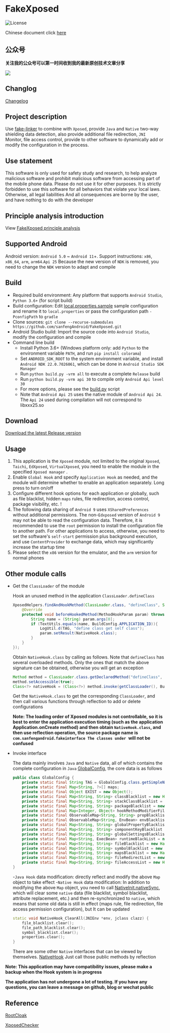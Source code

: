 # FakeXposed
![License](https://img.shields.io/badge/License-Apache2-blue)

Chinese document click [here](README_CN.md)

## 公众号
**关注我的公众号可以第一时间收到我的最新原创技术文章分享**

![](https://cdn.jsdelivr.net/gh/sanfengAndroid/sanfengAndroid.github.io@main/images/wechat_channel.png)

## Changlog
[Changelog](docs/en/app_changes.md)

## Project description
Use [fake-linker](https://github.com/sanfengAndroid/fake-linker) to combine with `Xposed`, provide `Java` and `Native` two-way shielding data detection, also provide additional file redirection, `JNI `Monitor, file access control, provide to other software to dynamically add or modify the configuration in the process.

## Use statement
This software is only used for safety study and research, to help analyze malicious software and prohibit malicious software from accessing part of the mobile phone data. Please do not use it for other purposes. It is strictly forbidden to use this software for all behaviors that violate your local laws. Otherwise, all legal liabilities And all consequences are borne by the user, and have nothing to do with the developer

## Principle analysis introduction
View [FakeXposed principle analysis](https://sanfengandroid.github.io/2021/02/20/fakexposed-principle-analyze/) 

## Supported Android
Android version: `Android 5.0` ~ `Android 11`+. Support instructions: `x86`, `x86_64`, `arm`, `arm64`.`Api 25` Because the new version of `NDK` is removed, you need to change the `NDK` version to adapt and compile 

## Build
- Required build environment: Any platform that supports `Android Studio`, `Python 3.6+` (for script build) 
- Build configuration: Edit [local.properties.sample](local.properties.sample) sample configuration and rename it to `local.properties` or pass the configuration path `-PconfigPath` to `gradle` 
- Clone sources: `git clone --recurse-submodules https://github.com/sanfengAndroid/FakeXposed.git`
- Android Studio build: Import the source code into `Android Studio`, modify the configuration and compile
- Command line build
  - Install Python 3.6+ (Windows platform only: add `Python` to the environment variable `PATH`, and run `pip install colorama`) 
  - Set `ANDROID_SDK_ROOT` to the system environment variable, and install `Android NDK 22.0.7026061`, which can be done in `Android Studio SDK Manager`
  - Run `python build.py -vrm all` to execute a complete `Release` build 
  - Run `python build.py -vrm api 30` to compile only `Android Api level 30`
  - For more options, please see the [build.py](build.py) script
  - Note that `Android Api 25` uses the native module of `Android Api 24`. The `Api 24` used during compilation will not correspond to libxxx25.so

## Download
[Download the latest Release version](https://github.com/sanfengAndroid/FakeXposed/releases/latest)

## Usage
1. This application is the `Xposed` module, not limited to the original `Xposed`, `Taichi`, `EdXposed`, `VirtualXposed`, you need to enable the module in the specified `Xposed manager` .
2. Enable `Global Hook` and specify `Application Hook` as needed, and the module will determine whether to enable an application separately. Long press to turn on/off 
3. Configure different hook options for each application or globally, such as file blacklist, hidden `maps` rules, file redirection, access control, package visibility, etc. !
4. The following data sharing of `Android 9` uses `XSharedPreferences` without additional permissions. The non-`Edxposed` version of `Android 9` may not be able to read the configuration data. Therefore, it is recommended to use the `root` permission to install the configuration file to another path. For other applications to access, otherwise, you need to set the software's `self-start` permission plus background execution, and use `ContentProvider` to exchange data, which may significantly increase the startup time
5. Please select the `x86` version for the emulator, and the `arm` version for normal phones

## Other module calls
- Get the `ClassLoader` of the module

    Hook an unused method in the application `ClassLoader.defineClass`
    ```Java
    XposedHelpers.findAndHookMethod(ClassLoader.class, "defineClass", String.class, byte[].class, int.class, int.class, new XC_MethodHook() {
        @Override
        protected void beforeHookedMethod(MethodHookParam param) throws Throwable {
            String name = (String) param.args[0];
            if (TextUtils.equals(name, BuildConfig.APPLICATION_ID)){
                LogUtil.d(TAG, "define class get self class");
                param.setResult(NativeHook.class);
            }
        }
    });
    ```
    Obtain `NativeHook.class` by calling as follows. Note that `defineClass` has several overloaded methods. Only the ones that match the above signature can be obtained, otherwise you will get an exception
    ```Java
    Method method = ClassLoader.class.getDeclaredMethod("defineClass", String.class, byte[].class, int.class, int.class);
    method.setAccessible(true);
    Class<?> nativeHook = (Class<?>) method.invoke(getClassLoader(), BuildConfig.APPLICATION_ID, null, 0, 0);
    ```
    Get the `NativeHook.class` to get the corresponding `ClassLoader`, and then call various functions through reflection to add or delete configurations

    **Note: The loading order of Xposed modules is not controllable, so it is best to enter the application execution timing (such as the application Application.onCreate method) and then obtain `NativeHook.class`, and then use reflection operation, the source package name is `com.sanfengandroid.fakeinterface The classes under `will not be confused**
- Invoke interface

    The data mainly involves `Java` and `Native` data, all of which contains the complete configuration in `Java` [GlobalConfig](app/src/main/java/com/sanfengandroid/fakeinterface/GlobalConfig.java), the core data is as follows
    ```Java
    public class GlobalConfig {
        private static final String TAG = GlobalConfig.class.getSimpleName();
        private static final Map<String, ?>[] maps;
        private static final Object EXIST = new Object();
        private static final Map<String, String> classBlacklist = new HashMap<>();
        private static final Map<String, String> stackClassBlacklist = new HashMap<>();
        private static final Map<String, String> packageBlacklist = new HashMap<>();
        private static final Map<Integer, Object> hookMethodModifierFilter = new HashMap<>();
        private static final ObservableMap<String, String> propBlacklist = new ObservableMap<>();
        private static final ObservableMap<String, EnvBean> envBlacklist = new ObservableMap<>();
        private static final Map<String, String> globalPropertyBlacklist = new HashMap<>();
        private static final Map<String, String> componentKeyBlacklist = new HashMap<>();
        private static final Map<String, String> globalSettingsBlacklist = new HashMap<>();
        private static final Map<String, ExecBean> runtimeBlackList = new HashMap<>();
        private static final Map<String, String> fileBlacklist = new HashMap<>();
        private static final Map<String, String> symbolBlacklist = new HashMap<>();
        private static final Map<String, String> mapsBlacklist = new HashMap<>();
        private static final Map<String, String> fileRedirectList = new HashMap<>();
        private static final Map<String, String> fileAccessList = new HashMap<>();
    }
    ```
    -`Java Hook` data modification: directly reflect and modify the above `Map` object to take effect
    -`Native Hook` data modification: In addition to modifying the above `Map` object, you need to call [NativeInit.nativeSync](app/src/main/java/com/sanfengandroid/fakeinterface/NativeInit.java#nativeSync), which will clear some `native` data (file blacklist, symbol blacklist, attribute replacement, etc.) and then re-synchronized to `native`, which means that some old data is still in effect (maps rule, file redirection, file access permission configuration), but It can be updated
    ```cpp
    static void NativeHook_ClearAll(JNIEnv *env, jclass clazz) {
        file_blacklist.clear();
        file_path_blacklist.clear();
        symbol_blacklist.clear();
        properties.clear();
    }
    ```
    There are some other `Native` interfaces that can be viewed by themselves. [NativeHook](app/src/main/java/com/sanfengandroid/fakeinterface/NativeHook.java) Just call those public methods by reflection

**Note: This application may have compatibility issues, please make a backup when the Hook system is in progress**

**The application has not undergone a lot of testing. If you have any questions, you can leave a message on github, blog or wechat public**
## Reference
[RootCloak](https://github.com/devadvance/rootcloak)

[XposedChecker](https://github.com/w568w/XposedChecker)
